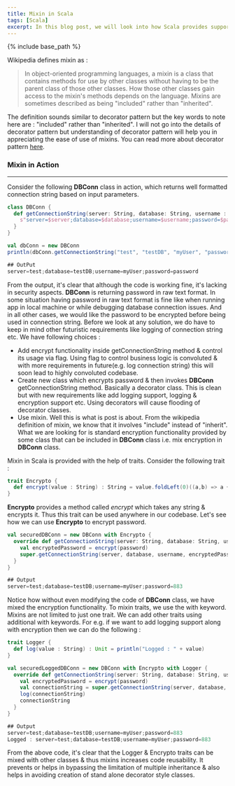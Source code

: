 ```yaml
---
title: Mixin in Scala
tags: [Scala]
excerpt: In this blog post, we will look into how Scala provides support for mixins via traits. Mixin allow classes to provide functionalities to other classes without making the other classes inherit from them.
---
```

{% include base_path %}

Wikipedia defines mixin as :

> In object-oriented programming languages, a mixin is a class that contains methods for use by other classes without having to be the parent class of those other classes. How those other classes gain access to the mixin's methods depends on the language. Mixins are sometimes described as being "included" rather than "inherited". 

The definition sounds similar to decorator pattern but the key words to note here are : "included" rather than "inherited". I will not go into the details of decorator pattern but understanding of decorator pattern will help you in appreciating the ease of use of mixins. You can read more about decorator pattern [here](https://en.wikipedia.org/wiki/Decorator_pattern).

### Mixin in Action
---

Consider the following **DBConn** class in action, which returns well formatted connection string based on input parameters.

```scala
class DBConn {
  def getConnectionString(server: String, database: String, username : String, password : String): String = {
    s"server=$server;database=$database;username=$username;password=$password"
  }
}

val dbConn = new DBConn
println(dbConn.getConnectionString("test", "testDB", "myUser", "password"))

## OutPut
server=test;database=testDB;username=myUser;password=password
```

From the output, it's clear that although the code is working fine, it's lacking in security aspects. **DBConn** is returning password in raw text format. In some situation having password in raw text format is fine like when running app in local machine or while debugging database connection issues. And in all other cases, we would like the password to be encrypted before being used in connection string. Before we look at any solution, we do have to keep in mind other futuristic requirements like logging of connection string etc. We have following choices :

* Add encrypt functionality inside getConnectionString method & control its usage via flag. Using flag to control business logic is convoluted & with more requirements in future(e.g. log connection string) this will soon lead to highly convoluted codebase.
* Create new class which encrypts password & then invokes **DBConn** getConnectionString method. Basically a decorator class. This is clean but with new requirements like add logging support, logging & encryption support etc. Using decorators will cause flooding of decorator classes. 
* Use mixin. Well this is what is post is about. From the wikipedia definition of mixin, we know that it involves "include" instead of "inherit". What we are looking for is standard encryption functionality provided by some class that can be included in **DBConn** class i.e. mix encryption in **DBConn** class.

Mixin in Scala is provided with the help of traits. Consider the following trait :

```scala
trait Encrypto {
  def encrypt(value : String) : String = value.foldLeft(0)((a,b) => a + b.toInt).toString
}
```

**Encrypto** provides a method called _encrypt_ which takes any string & encrypts it. Thus this trait can be used anywhere in our codebase. Let's see how we can use **Encrypto** to encrypt password.

```scala
val securedDBConn = new DBConn with Encrypto {
  override def getConnectionString(server: String, database: String, username: String, password: String): String = {
    val encryptedPassword = encrypt(password)
    super.getConnectionString(server, database, username, encryptedPassword)
  }
}

## Output
server=test;database=testDB;username=myUser;password=883
```

Notice how without even modifying the code of **DBConn** class, we have mixed the encryption functionality. To mixin traits, we use the with keyword. Mixins are not limited to just one trait. We can add other traits using additional with keywords. For e.g. if we want to add logging support along with encryption then we can do the following :

```scala
trait Logger {
  def log(value : String) : Unit = println("Logged : " + value)
}

val securedLoggedDBConn = new DBConn with Encrypto with Logger {
  override def getConnectionString(server: String, database: String, username: String, password: String): String = {
    val encryptedPassword = encrypt(password)
    val connectionString = super.getConnectionString(server, database, username, encryptedPassword)
    log(connectionString)
    connectionString
  }
}

## Output
server=test;database=testDB;username=myUser;password=883
Logged : server=test;database=testDB;username=myUser;password=883
```

From the above code, it's clear that the Logger & Encrypto traits can be mixed with other classes & thus mixins increases code reusability. It prevents or helps in bypassing the limitation of multiple inheritance & also helps in avoiding creation of stand alone decorator style classes. 

